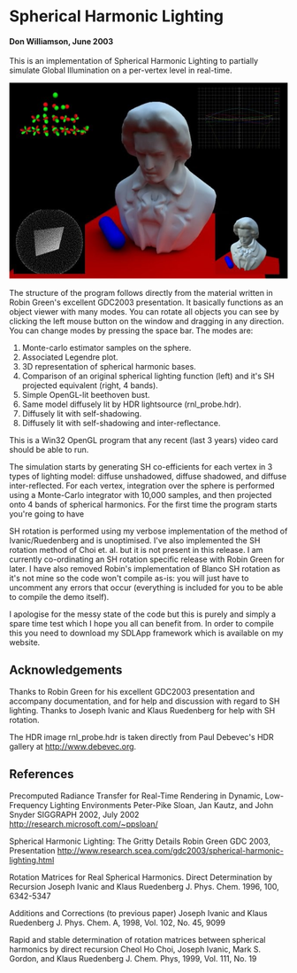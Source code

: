 
# Spherical Harmonic Lighting
#### Don Williamson, June 2003

This is an implementation of Spherical Harmonic Lighting to partially simulate Global Illumination
on a per-vertex level in real-time.

<p align="center">
  <img src="Reference/06-16-2003.jpg?raw=true" alt="Screenshot"/>
</p>

The structure of the program follows directly from the material
written in Robin Green's excellent GDC2003 presentation. It basically functions as an object
viewer with many modes. You can rotate all objects you can see by clicking the left mouse button on
the window and dragging in any direction. You can change modes by pressing the space bar. The modes
are:

1. Monte-carlo estimator samples on the sphere.
2. Associated Legendre plot.
3. 3D representation of spherical harmonic bases.
4. Comparison of an original spherical lighting function (left) and it's SH projected equivalent (right, 4 bands).
5. Simple OpenGL-lit beethoven bust.
6. Same model diffusely lit by HDR lightsource (rnl_probe.hdr).
7. Diffusely lit with self-shadowing.
8. Diffusely lit with self-shadowing and inter-reflectance.

This is a Win32 OpenGL program that any recent (last 3 years) video card should be able to run.

The simulation starts by generating SH co-efficients for each vertex in 3 types of lighting model:
diffuse unshadowed, diffuse shadowed, and diffuse inter-reflected. For each vertex, integration over
the sphere is performed using a Monte-Carlo integrator with 10,000 samples, and then projected onto
4 bands of spherical harmonics. For the first time the program starts you're going to have

SH rotation is performed using my verbose implementation of the method of Ivanic/Ruedenberg and is
unoptimised. I've also implemented the SH rotation method of Choi et. al. but it is not present in this
release. I am currently co-ordinating an SH rotation specific release with Robin Green for later.
I have also removed Robin's implementation of Blanco SH rotation as it's not mine so the code won't
compile as-is: you will just have to uncomment any errors that occur (everything is included for you
to be able to compile the demo itself).

I apologise for the messy state of the code but this is purely and simply a spare time test which I
hope you all can benefit from. In order to compile this you need to download my SDLApp framework which
is available on my website.


Acknowledgements
----------------

Thanks to Robin Green for his excellent GDC2003 presentation and accompany documentation, and for
help and discussion with regard to SH lighting. Thanks to Joseph Ivanic and Klaus Ruedenberg for
help with SH rotation.

The HDR image rnl_probe.hdr is taken directly from Paul Debevec's HDR gallery at http://www.debevec.org.

References
----------

Precomputed Radiance Transfer for Real-Time Rendering in Dynamic, Low-Frequency Lighting Environments
Peter-Pike Sloan, Jan Kautz, and John Snyder
SIGGRAPH 2002, July 2002
http://research.microsoft.com/~ppsloan/

Spherical Harmonic Lighting: The Gritty Details
Robin Green
GDC 2003, Presentation
http://www.research.scea.com/gdc2003/spherical-harmonic-lighting.html

Rotation Matrices for Real Spherical Harmonics. Direct Determination by Recursion
Joseph Ivanic and Klaus Ruedenberg
J. Phys. Chem. 1996, 100, 6342-5347

Additions and Corrections (to previous paper)
Joseph Ivanic and Klaus Ruedenberg
J. Phys. Chem. A, 1998, Vol. 102, No. 45, 9099

Rapid and stable determination of rotation matrices between spherical harmonics by direct recursion
Cheol Ho Choi, Joseph Ivanic, Mark S. Gordon, and Klaus Ruedenberg
J. Chem. Phys, 1999, Vol. 111, No. 19
